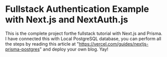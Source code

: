 # Fullstack Authentication Example with Next.js and NextAuth.js

This is the complete project forthe fullstack tutorial with Next.js and Prisma. I have connected this with Local PostgreSQL database, you can perform all the steps by reading this article at "https://vercel.com/guides/nextjs-prisma-postgres" and deploy your own blog.
Yay!
